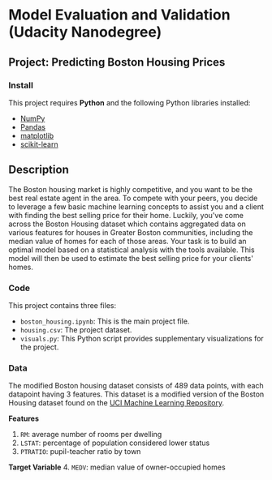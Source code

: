 # Model Evaluation and Validation (Udacity Nanodegree)
## Project: Predicting Boston Housing Prices

### Install
This project requires **Python** and the following Python libraries installed:
- [NumPy](http://www.numpy.org/)
- [Pandas](http://pandas.pydata.org/)
- [matplotlib](http://matplotlib.org/)
- [scikit-learn](http://scikit-learn.org/stable/)


## Description
The Boston housing market is highly competitive, and you want to be the best real estate agent in the area. To compete with your peers, you decide to leverage a few basic machine learning concepts to assist you and a client with finding the best selling price for their home. Luckily, you\'ve come across the Boston Housing dataset which contains aggregated data on various features for houses in Greater Boston communities, including the median value of homes for each of those areas. Your task is to build an optimal model based on a statistical analysis with the tools available. This model will then be used to estimate the best selling price for your clients\' homes.

### Code
This project contains three files:
- `boston_housing.ipynb`: This is the main project file.
- `housing.csv`: The project dataset.
- `visuals.py`: This Python script provides supplementary visualizations for the project.

### Data
The modified Boston housing dataset consists of 489 data points, with each datapoint having 3 features. This dataset is a modified version of the Boston Housing dataset found on the [UCI Machine Learning Repository](https://archive.ics.uci.edu/ml/datasets/Housing).

**Features** </b>
1.  `RM`: average number of rooms per dwelling
2. `LSTAT`: percentage of population considered lower status
3. `PTRATIO`: pupil-teacher ratio by town

**Target Variable** </b>
4. `MEDV`: median value of owner-occupied homes
